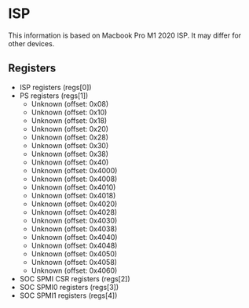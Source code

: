 # ISP 
This information is based on Macbook Pro M1 2020 ISP. It may differ for other devices.

## Registers 

- ISP registers (regs[0])
- PS registers (regs[1])
    - Unknown (offset: 0x08)
    - Unknown (offset: 0x10)
    - Unknown (offset: 0x18) 
    - Unknown (offset: 0x20)
    - Unknown (offset: 0x28)
    - Unknown (offset: 0x30)
    - Unknown (offset: 0x38)
    - Unknown (offset: 0x40)       
    - Unknown (offset: 0x4000) 
    - Unknown (offset: 0x4008)
    - Unknown (offset: 0x4010)
    - Unknown (offset: 0x4018)
    - Unknown (offset: 0x4020)
    - Unknown (offset: 0x4028)
    - Unknown (offset: 0x4030)
    - Unknown (offset: 0x4038)
    - Unknown (offset: 0x4040)
    - Unknown (offset: 0x4048)
    - Unknown (offset: 0x4050)
    - Unknown (offset: 0x4058)
    - Unknown (offset: 0x4060)
- SOC SPMI CSR registers (regs[2])
- SOC SPMI0 registers (regs[3])
- SOC SPMI1 registers (regs[4])



